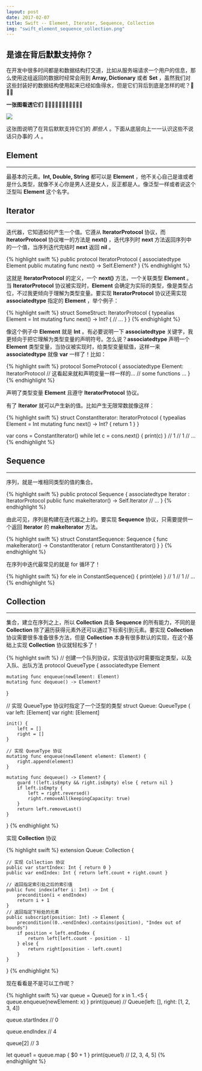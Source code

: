 ```yaml
---
layout: post
date: 2017-02-07
title: Swift -- Element, Iterator, Sequence, Collection
img: "swift_element_sequence_collection.png"
---
```


是谁在背后默默支持你？
---

在开发中很多时间都是和数据结构打交道，比如从服务端请求一个用户的信息，那么使用这组返回的数据时经常会用到 **Array, Dictionary** 或者 **Set** ，虽然我们对这些封装好的数据结构使用起来已经如鱼得水，但是它们背后到底是怎样的呢？🤔🤔🤔

**一张图看透它们** 🤘🤘🤘🤘🤘🤘🤘🤘🤘🤘🤘

![](http://ogkg37m8j.bkt.clouddn.com/image/swift/element-iterator-sequence-collection/summery.jpg)

这张图说明了在背后默默支持它们的 *那些人* 。下面从底层向上一一认识这些不说话只办事的 *人* 。


Element
---
---

最基本的元素。**Int, Double, String** 都可以是 **Element** ，他不关心自己是谁或者是什么类型，就像不关心你是男人还是女人，反正都是人。像泛型一样或者说这个泛型叫 **Element** 这个名字。

Iterator
---
---

迭代器，它知道如何产生一个值。它遵从 **IteratorProtocol** 协议，而 **IteratorProtocol** 协议唯一的方法是 **next()** ，迭代序列时 **next** 方法返回序列中的一个值，当序列迭代完结时 **next** 返回 **nil** 。

{% highlight swift %}
public protocol IteratorProtocol {
    associatedtype Element
    public mutating func next() -> Self.Element?
}
{% endhighlight %}

这就是 **IteratorProtocol** 的定义，一个 **next()** 方法，一个关联类型 **Element** 。当 **IteratorProtocol** 协议被实现时，**Element** 会确定为实际的类型，像是类型占位，不过我更倾向于理解为类型变量。要实现 **IteratorProtocol** 协议还需实现 **associatedtype** 指定的 **Element** ，举个例子：

{% highlight swift %}
struct SomeStruct: IteratorProtocol {
    typealias Element = Int
    mutating func next() -> Int? {
        // ...
    }
}
{% endhighlight %}

像这个例子中 **Element** 就是 **Int** 。有必要说明一下 **associatedtype** 关键字，我更倾向于把它理解为类型变量的声明符号。怎么说？**associatedtype** 声明一个 **Element** 类型变量，当协议被实现时，给类型变量赋值，这样一来 **associatedtype** 就像 **var** 一样了！比如：

{% highlight swift %}
protocol SomeProtocol {
    associatedtype Element: IteratorProtocol // 这看起来就和声明变量一样一样的...
    // some functions ...
}
{% endhighlight %}

声明了类型变量 **Element** 且遵守 **IteratorProtocol** 协议。

有了 **Iterator** 就可以产生新的值。比如产生无限常数就像这样：

{% highlight swift %}
struct ConstantIterator: IteratorProtocol {
    typealias Element = Int
    mutating func next() -> Int? {
        return 1
    }
}

var cons = ConstantIterator()
while let c = cons.next() {
    print(c)
}
// 1
// 1
// ...
{% endhighlight %}

Sequence
---
---

序列，就是一堆相同类型的值的集合。

{% highlight swift %}
public protocol Sequence {
    associatedtype Iterator : IteratorProtocol
    public func makeIterator() -> Self.Iterator
    // ...
}
{% endhighlight %}

由此可见，序列是构建在迭代器之上的。要实现 **Sequence** 协议，只需要提供一个返回 **Iterator** 的 **makeIterator** 方法。

{% highlight swift %}
struct ConstantSequence: Sequence {
    func makeIterator() -> ConstantIterator {
        return ConstantIterator()
    }
}
{% endhighlight %}

在序列中迭代最常见的就是 for 循环了！

{% highlight swift %}
for ele in ConstantSequence() {
    print(ele)
}
// 1
// 1
// ...
{% endhighlight %}

Collection
---
---

集合，建立在序列之上，所以 **Collection** 具备 **Sequence** 的所有能力，不同的是 **Collection** 除了遍历获得元素外还可以通过下标索引到元素。要实现 **Collection** 协议需要很多准备很多方法，但是 **Collection** 本身有很多默认的实现，在这个基础上实现 **Collection** 协议就轻松多了！

{% highlight swift %}
// 创建一个队列协议，实现该协议时需要指定类型，以及入队、出队方法
protocol QueueType {
    associatedtype Element

    mutating func enqueue(newElement: Element)
    mutating func dequeue() -> Element?
}

// 实现 QueueType 协议时指定了一个泛型的类型
struct Queue<Element>: QueueType {
    var left: [Element]
    var right: [Element]

    init() {
        left = []
        right = []
    }

    // 实现 QueueType 协议
    mutating func enqueue(newElement element: Element) {
        right.append(element)
    }

    mutating func dequeue() -> Element? {
        guard !(left.isEmpty && right.isEmpty) else { return nil }
        if left.isEmpty {
            left = right.reversed()
            right.removeAll(keepingCapacity: true)
        }
        return left.removeLast()
    }
}
{% endhighlight %}

实现 **Collection** 协议

{% highlight swift %}
extension Queue: Collection {

    // 实现 Collection 协议
    public var startIndex: Int { return 0 }
    public var endIndex: Int { return left.count + right.count }

    // 返回指定索引处之后的索引值
    public func index(after i: Int) -> Int {
        precondition(i < endIndex)
        return i + 1
    }
    // 返回指定下标处的元素
    public subscript(position: Int) -> Element {
        precondition((0..<endIndex).contains(position), "Index out of bounds")
        if position < left.endIndex {
            return left[left.count - position - 1]
        } else {
            return right[position - left.count]
        }
    }
}
{% endhighlight %}

现在看看是不是可以工作呢？

{% highlight swift %}
var queue = Queue<Int>()
for x in 1..<5 {
    queue.enqueue(newElement: x)
}
print(queue)
// Queue<Int>(left: [], right: [1, 2, 3, 4])

queue.startIndex
// 0

queue.endIndex
// 4

queue[2]
// 3

let queue1 = queue.map { $0 + 1 }
print(queue1)
// [2, 3, 4, 5]
{% endhighlight %}
